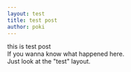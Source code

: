 ```yaml
---
layout: test
title: test post
author: poki
---
```


this is test post  
If you wanna know what happened here.  
Just look at the "test" layout.
